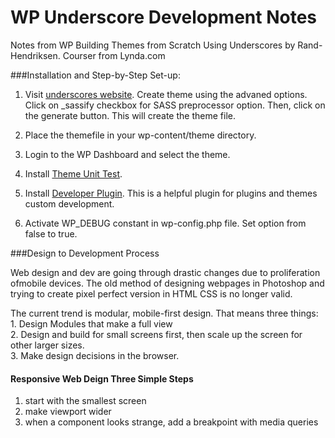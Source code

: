 # WP  Underscore Development Notes  

Notes from WP Building Themes from Scratch Using Underscores by Rand-Hendriksen.  Courser from Lynda.com  

###Installation and Step-by-Step Set-up:  

1. Visit [underscores website](http://underscores.me).  Create theme using the advaned options.  Click on _sassify checkbox for SASS preprocessor option.  Then, click on the generate button.  This will create the theme file.  

2. Place the themefile in your wp-content/theme directory.  
3. Login to the WP Dashboard and select the theme.  
4. Install [Theme Unit Test](https://codex.wordpress.org/Theme_Unit_Test).  
5. Install [Developer Plugin](https://wordpress.org/plugins/developer/).  This is a helpful plugin for plugins and themes custom development.  
6. Activate WP_DEBUG constant in wp-config.php file.  Set option from false to true.  

###Design to Development Process  

Web design and dev are going through drastic changes due to proliferation ofmobile devices.  The old method of designing webpages in Photoshop and trying to create pixel perfect version in HTML CSS is no longer valid.  

The current trend is modular, mobile-first design.  That means three things:  
    1. Design Modules that make a full view  
    2. Design and build for small screens first, then scale up the screen for other larger sizes.  
    3.  Make design decisions in the browser.  

#### Responsive Web Deign Three Simple Steps  

1. start with the smallest screen  
2. make viewport wider  
3. when a component looks strange, add a breakpoint with media queries  




